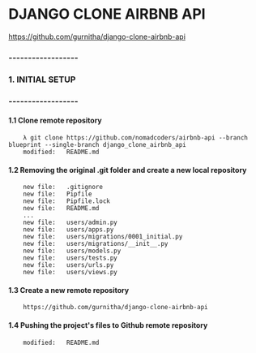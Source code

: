 # DJANGO CLONE AIRBNB API

https://github.com/gurnitha/django-clone-airbnb-api

### ------------------
### 1. INITIAL SETUP
### ------------------


#### 1.1 Clone remote repository

        λ git clone https://github.com/nomadcoders/airbnb-api --branch blueprint --single-branch django_clone_airbnb_api
        modified:   README.md


#### 1.2 Removing the original .git folder and create a new local repository


        new file:   .gitignore
        new file:   Pipfile
        new file:   Pipfile.lock
        new file:   README.md
        ...
        new file:   users/admin.py
        new file:   users/apps.py
        new file:   users/migrations/0001_initial.py
        new file:   users/migrations/__init__.py
        new file:   users/models.py
        new file:   users/tests.py
        new file:   users/urls.py
        new file:   users/views.py


#### 1.3 Create a new remote repository

        https://github.com/gurnitha/django-clone-airbnb-api 


#### 1.4 Pushing the project's files to Github remote repository

        modified:   README.md
